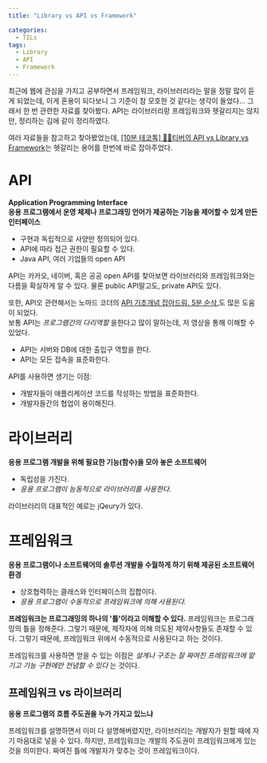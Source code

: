 ```yaml
---
title: "Library vs API vs Framework"

categories:
  - TILs
tags:
  - Library
  - API
  - Framework
---
```


최근에 웹에 관심을 가지고 공부하면서 프레임워크, 라이브러리라는 말을 정말 많이 듣게 되었는데, 이게 혼용이 되다보니 그 기준이 참 모호한 것 같다는 생각이 들었다... 그래서 한 번 관련한 자료를 찾아봤다. API는 라이브러리랑 프레임워크와 헷갈리지는 않지만, 정리하는 김에 같이 정리하였다.

여러 자료들을 참고하고 찾아봤었는데, [[10분 테코톡] 🙆‍♀️티버의 API vs Library vs Framework](https://www.youtube.com/watch?v=We8JKbNQeLo&list=PL-IxWVh7kSBBNpSg_FQwdVYGs81-vlE_N&index=8)는 헷갈리는 용어를 한번에 바로 잡아주었다. 

# API
__Application Programming Interface__  
__응용 프로그램에서 운영 체제나 프로그래밍 언어가 제공하는 기능을 제어할 수 있게 만든 인터페이스__

- 구현과 독립적으로 사양만 정의되어 있다.
- API에 따라 접근 권한이 필요할 수 있다.
- Java API, 여러 기업들의 open API

API는 카카오, 네이버, 혹은 공공 open API를 찾아보면 라이브러리와 프레임워크와는 다름을 확실하게 알 수 있다. 물론 public API말고도, private API도 있다.

또한, API오 관련해서는 노마드 코더의 [API 기초개념 잡아드림. 5분 순삭.](https://www.youtube.com/watch?v=iyFHfzCRHA8&list=PL-IxWVh7kSBBNpSg_FQwdVYGs81-vlE_N&index=11)도 많은 도움이 되었다.  
보통 API는 _프로그램간의 다리역할_ 을한다고 많이 말하는데, 저 영상을 통해 이해할 수 있었다. 

- API는 서버와 DB에 대한 출입구 역할을 한다.
- API는 모든 접속을 표준화한다.

API를 사용하면 생기는 이점:
- 개발자들이 애플리케이션 코드를 작성하는 방법을 표준화한다.
- 개발자들간의 협업이 용이해진다.

# 라이브러리
__응용 프로그램 개발을 위해 필요한 기능(함수)을 모아 놓은 소프트웨어__

- 독립성을 가진다.
- _응용 프로그램이 능동적으로 라이브러리를 사용한다._

라이브러리의 대표적인 예로는 jQeury가 있다.

# 프레임워크
__응용 프로그램이나 소프트웨어의 솔루션 개발을 수월하게 하기 위해 제공된 소프트웨어 환경__

- 상호협력하는 클래스와 인터페이스의 집합이다.
- _응용 프로그램이 수동적으로 프레임워크에 의해 사용된다._

__프레임워크는 프로그래밍의 하나의 '틀'이라고 이해할 수 있다.__
프레임워크는 프로그래밍의 틀을 정해준다. 그렇기 때문에, 제작자에 의해 의도된 제약사항들도 존재할 수 있다. 그렇기 때문에, 프레임워크 위에서 수동적으로 사용된다고 하는 것이다.

프레임워크를 사용하면 얻을 수 있는 이점은 _설계나 구조는 잘 짜여진 프레임워크에 맡기고 기능 구현에만 전념할 수 있다_ 는 것이다.

## 프레임워크 vs 라이브러리
__응용 프로그램의 흐름 주도권을 누가 가지고 있느냐__

프레임워크를 설명하면서 이미 다 설명해버렸지만, 라이브러리는 개발자가 원할 때에 자기 마음대로 넣을 수 있다. 하지만, 프레임워크는 개발의 주도권이 프레임워크에게 있는 것을 의미한다. 짜여진 틀에 개발자가 맞추는 것이 프레임워크이다.